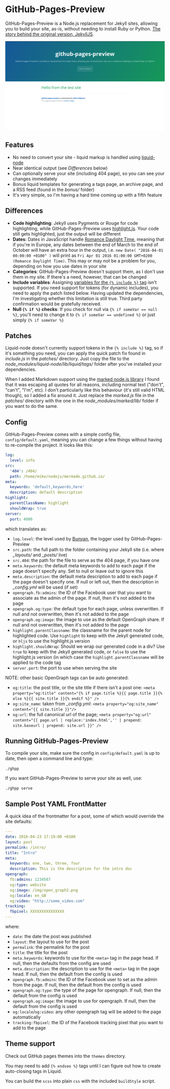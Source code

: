 # GitHub-Pages-Preview

GitHub-Pages-Preview is a Node.js replacement for Jekyll sites, allowing you to build your site, as-is, without needing to install Ruby or Python. [The story behind the original version, JekyllJS](http://divillysausages.com/2016/01/24/leaving-jekyll-behind/).

![Screenshot](https://github.com/MikeRalphson/github-pages-preview/blob/master/docs/ghpp1.png?raw=true)

## Features ##

- No need to convert your site - liquid markup is handled using [liquid-node](https://github.com/sirlantis/liquid-node)
- Near identical output (see *Differences* below)
- Can optionally serve your site (including 404 page), so you can see your changes immediately
- Bonus liquid templates for generating a tags page, an archive page, and a RSS feed (found in the *bonus/* folder)
- It's very simple, so I'm having a hard time coming up with a fifth feature

## Differences ##

- **Code highlighting**: Jekyll uses Pygments or Rouge for code highlighting, while GitHub-Pages-Preview uses [highlight.js](https://highlightjs.org/). Your code still gets highlighted, just the output will be different
- **Dates**: Dates in JavaScript handle [Romance Daylight Time](https://en.wikipedia.org/wiki/Central_European_Time), meaning that if you're in Europe, any dates between the end of March to the end of October will have an extra hour in the output, i.e. `new Date( "2016-04-01 00:00:00 +0100" )` will print as `Fri Apr 01 2016 01:00:00 GMT+0200 (Romance Daylight Time)`. This may or may not be a problem for you, depending on how you use dates in your site
- **Categories**: GitHub-Pages-Preview doesn't support them, as I don't use them in my site. If there's a need, however, that can be changed
- **Include variables**: Assigning [variables for the `{% include %}` tag](http://jekyllrb.com/docs/templates/#includes) isn't supported. If you need support for tokens (for dynamic includes), you need to apply the patch listed below. Having updated the dependencies, I'm investigating whether this limitation is still true. Third party confirmation would be gratefully received.
- **Null `{% if %}` checks**: If you check for null via `{% if someVar == null %}`, you'll need to change it to `{% if someVar == undefined %}` or just simply `{% if someVar %}`

## Patches ##

Liquid-node doesn't currently support tokens in the `{% include %}` tag, so if it's something you need, you can apply the quick patch fix found in *include.js* in the *patches/* directory. Just copy the file to the *node_modules/liquid-node/lib/liquid/tags/* folder after you've installed your dependencies.

When I added Markdown support using the [marked node.js library](https://github.com/chjj/marked) I found that it was escaping all quotes for all reasons, including normal text ("don't", "can't", "I'm", etc). I don't particularly like this behaviour (it's still valid HTML though), so I added a fix around it. Just replace the *marked.js* file in the *patches/* directory with the one in the *node_modules/marked/lib/* folder if you want to do the same.

## Config ##

GitHub-Pages-Preview comes with a simple config file, `config/default.yaml`, meaning you can change a few things without having to re-compile the project. It looks like this:

```yaml
log:
  level: info
src:
  '404': /404/
  path: /home/mike/nodejs/mermade.github.io/
meta:
  keywords: 'default,keywords,here'
  description: default description
highlight:
  parentClassName: highlight
  shouldWrap: true
server:
  port: 4000
```

which translates as:

- `log.level`: the level used by [Bunyan](https://github.com/trentm/node-bunyan), the logger used by GitHub-Pages-Preview
- `src.path`: the full path to the folder containing your Jekyll site (i.e. where *_layouts/* and *_posts/* live)
- `src.404`: the path for the file to serve as the 404 page, if you have one
- `meta.keywords`: the default meta keywords to add to each page if the page doesn't specify any. Set to null or leave out to ignore this
- `meta.description`: the default meta description to add to each page if the page doesn't specify one. If null or left out, then the description in *_config.yml* will be used (if set)
- `opengraph.fb:admins`: the ID of the Facebook user that you want to associate as the admin of the page. If null, then it's not added to the page
- `opengraph.og:type`: the default type for each page, unless overwritten. If null and not overwritten, then it's not added to the page
- `opengraph.og:image`: the image to use as the default OpenGraph share. If null and not overwritten, then it's not added to the page
- `highlight.parentClassname`: the classname for the parent node for highlighted code. Use `highlight` to keep with the Jekyll generated code, or `hljs` to use the highlight.js version
- `highlight.shouldWrap`: Should we wrap our generated code in a div? Use `true` to keep with the Jekyll generated code, or `false` to use the highlight.js version (in which case the `highlight.parentClassname` will be applied to the code tag
- `server.port`: the port to use when serving the site

NOTE: other basic OpenGraph tags can be auto generated:

- `og:title`: the post title, or the site title if there isn't a post one: `<meta property="og:title" content="{% if page.title %}{{ page.title }}{% else %}{{ site.title }}{% endif %}" />`
- `og:site_name`: taken from *_config.yml*: `<meta property="og:site_name" content="{{ site.title }}"/>`
- `og:url`: the full canonical url of the page; `<meta property="og:url" content="{{ page.url | replace:'index.html','' | prepend: site.baseurl | prepend: site.url }}" />`

## Running GitHub-Pages-Preview ##

To compile your site, make sure the config in `config/default.yaml` is up to date, then open a command line and type:

`./ghpp`

If you want GitHub-Pages-Preview to serve your site as well, use:

`./ghpp serve`

## Sample Post YAML FrontMatter ##

A quick idea of the frontmatter for a post, some of which would override the site defaults:

```yaml
---
date: 2016-04-23 17:19:00 +0100
layout: post
permalink: /intro/
title: "Intro"
meta:
  keywords: one, two, three, four
  description: This is the description for the intro doc
opengraph:
  fb:admins: 1234567
  og:type: website
  og:image: /img/open_graph2.png
  og:locale: en_GB
  og:video: "http://some_video.com"
tracking:
  fbpixel: XXXXXXXXXXXXXXX
---
```

where:

- `date`: the date the post was published
- `layout`: the layout to use for the post
- `permalink`: the permalink for the post
- `title`: the title for the post
- `meta.keywords`: keywords to use for the `<meta>` tag in the page head. If null, then the defaults from the config are used
- `meta.description`: the description to use for the `<meta>` tag in the page head. If null, then the default from the config is used
- `opengraph.fb:admins`: the ID of the Facebook user to set as the admin from the page. If null, then the default from the config is used
- `opengraph.og:type`: the type of the page for opengraph. If null, then the default from the config is used
- `opengraph.og:image`: the image to use for opengraph. If null, then the default from the config is used
- `og:locale`/`og:video`: any other opengraph tag will be added to the page automatically
- `tracking:fbpixel`: the ID of the Facebook tracking pixel that you want to add to the page

## Theme support

Check out GitHub pages themes into the `themes` directory.

You may need to add `{% endseo %}` tags until I can figure out how to create auto-closing tags in Liquid.

You can build the `scss` into plain `css` with the included `buildStyle` script.

